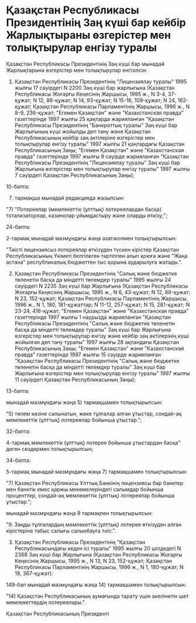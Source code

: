 # Қазақстан Республикасы Президентiнiң Заң күшi бар кейбiр Жарлықтыраны өзгерiстер мен толықтырулар енгiзу туралы

Қазақстан Республикасы Президентiнiң Заң күшi бар мынадай Жарлықтарына өзгерiстер мен толықтырулар енгiзiлсiн:

1. Қазақстан Республикасы Президентiнiң "Лицензиялау туралы" 1995 жылғы 17 сәуiрдегi N 2200 Заң күшi бар жарлығына (Қазақстан Республикасы Жоғарғы Кеңесiнiң Жаршысы, 1995 ж., N 3-4, 37-құжат; N 12, 88-құжат; N 14, 93-құжат; N 15-16, 109-құжат; N 24, 162-құжат; Қазақстан Республикасы Парламентiнiң Жаршысы, 1996 ж., N 8-9, 236-құжат; "Егемен Қазақстан" және "Казахстанская правда" газеттерiнде 1997 жылғы 25 қаңтарда жарияланған "Қазақстан Республикасы Президентiнiң "Банкроттық туралы" Заң күшi бар Жарлығының күшi жойылды деп тану және Қазақстан Республикасының кейбiр заң актiлерiне өзгерiстер мен толықтырулар енгiзу туралы" 1997 жылғы 21 қаңтардағы Қазақстан Республикасының Заңы; "Егемен Қазақстан" және "Казахстанская правда" газеттерiнде 1997 жылғы 9 сәуiрде жарияланған "Қазақстан Республикасы Президентiнiң "Лицензиялау туралы" Заң күшi бар Жарлығына өзгерiстер мен толықтырулар енгiзу туралы" 1997 жылғы 7 сәуiрдегi Қазақстан Республикасының Заңы);

10-бапта:

7) тармақша мынадай редакцияда жазылсын:

"7) "Лотереялар (мемлекеттiк (ұлттық) лотереялардан басқа) тотализаторлар, казинолар ұйымдастыру және оларды өткiзу;";

24-бапта:

2-тармақ мынадай мазмұндағы жаңа азатжолмен толықтырылсын:

"Тиiстi лицензиясыз лотереялар өткiзуден түскен кiрiстер Қазақстан Республикасының Үкiметi белгiлеген тәртiппен алып қоюға және "Жаңа астана" республикалық бюджеттен тыс қорына аударылуға жатады.".

2. Қазақстан Республикасы Президентiнiң "Салық және бюджетке төленетiн басқа да мiндеттi төлемдер туралы" 1995 жылғы 24 сәуiрдегi N 2235 Заң күшi бар Жарлығына (Қазақстан Республикасы Жоғарғы Кеңесiнiң Жаршысы, 1995 ж., N 6, 43-құжат; N 12, 88-құжат; N 23, 152-құжат; Қазақстан Республикасы Парламентiнiң Жаршысы, 1996 ж., N 1, 180, 181-құжаттар; N 11-12, 257-құжат; N 15, 281-құжат; N 23-24, 416-құжат; "Егемен Қазақстан" және "Казахстанская правда" газеттерiнде 1997 жылғы 1 наурызда жарияланған "Қазақстан Республикасы Президентiнiң "Салық және бюджетке төленетiн басқа да мiндеттi төлемдер туралы" Заң күшi бар Жарлығына өзгерiстер мен толықтырулар енгiзу және кейбiр заң актiлерiнiң күшi жойылған деп тану туралы" 1997 жылғы 28 ақпандағы Қазақстан Республикасының Заңы; "Егемен Қазақстан" және "Казахстанская правда" газеттерiнде 1997 жылғы 15 сәуiрде жарияланған "Қазақстан Республикасы Президентiнiң "Салық және бюджетке төленетiн басқа да мiндеттi төлемдер туралы" Заң күшi бар Жарлығына өзгерiстер мен толықтырулар енгiзу туралы" 1997 жылғы 11 сәуiрдегi Қазақстан Республикасының Заңы);

13-бапта:

мынадай мазмұндағы жаңа 5) тармақшамен толықтырылсын:

"5) төлем көзiне салынатын, жеке тұлғалар алған ұтыстар, сондай-ақ мемлекеттiк (ұлттық) лотереялар бойынша ұтыстар.";

32-бапта:

4-тармақ мемлекеттiк (ұлттық) лотерея бойынша ұтыстардан басқа" деген сөздермен толықтырылсын;

34-бапта:

5-тармақ мынадай мазмұндағы жаңа 7) тармақшамен толықтырылсын:

"7) Қазақстан Республикасы Ұлттық Банкiнiң лицензиясы бар банктер мен банктiк емес қаржы мекемелерiндегi салымдар бойынша проценттер, сондай-ақ мемлекеттiк (ұлттық) лотереялар бойынша ұтыстар.";

мынадай мазмұндағы жаңа 9 тармақпен толықтырылсын:

"9. Заңды тұлғалардың мемлекеттiк (ұлттық) лотерея өткiзуден алған кiрiстерiне табыс салығы салынбауға тиiс.".

3. Қазақстан Республикасы Президентiнiң "Қазақстан Республикасындағы кеден iсi туралы" 1995 жылғы 20 шiлдедегi N 2368 Заң күшi бар Жарлығына (Қазақстан Республикасы Жоғарғы Кеңесiнiң Жаршысы, 1995 ж., N 13, N 23, 152-құжат; Қазақстан Республикасы Парламентiнiң Жаршысы, 1996 ж., N 1, 180-құжат; N 18, 367-құжат):

149-бап мынадай мазмұндағы жаңа 14) тармақшамен толықтырылсын:

"14) Қазақстан Республикасының аумағында тарату үшiн әкелiнетiн шет мемлекеттердiң лотереялары.".

Қазақстан Республикасының Президентi

